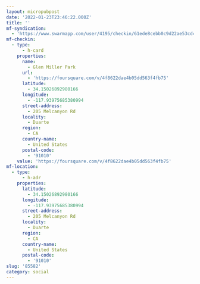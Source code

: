```yaml
---
layout: micropubpost
date: '2022-01-23T23:46:22.000Z'
title: ''
mf-syndication:
  - 'https://www.swarmapp.com/user/4195/checkin/61ede8cebb0c9d22ae53cdc8'
mf-checkin:
  - type:
      - h-card
    properties:
      name:
        - Glen Miller Park
      url:
        - 'https://foursquare.com/v/4f8622dae4b05dd563f4fb75'
      latitude:
        - 34.15026892980166
      longitude:
        - -117.93975685380994
      street-address:
        - 205 Melcanyon Rd
      locality:
        - Duarte
      region:
        - CA
      country-name:
        - United States
      postal-code:
        - '91010'
    value: 'https://foursquare.com/v/4f8622dae4b05dd563f4fb75'
mf-location:
  - type:
      - h-adr
    properties:
      latitude:
        - 34.15026892980166
      longitude:
        - -117.93975685380994
      street-address:
        - 205 Melcanyon Rd
      locality:
        - Duarte
      region:
        - CA
      country-name:
        - United States
      postal-code:
        - '91010'
slug: '85582'
category: social
---
```

